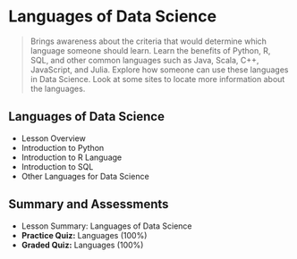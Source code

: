 # Languages of Data Science
> Brings awareness about the criteria that would determine which language someone should learn. Learn the benefits of Python, R, SQL, and other common languages such as Java, Scala, C++, JavaScript, and Julia. Explore how someone can use these languages in Data Science. Look at some sites to locate more information about the languages.
## Languages of Data Science
- Lesson Overview
- Introduction to Python
- Introduction to R Language
- Introduction to SQL
- Other Languages for Data Science
## Summary and Assessments
- Lesson Summary: Languages of Data Science
- **Practice Quiz:** Languages (100%)
- **Graded Quiz:** Languages (100%)


